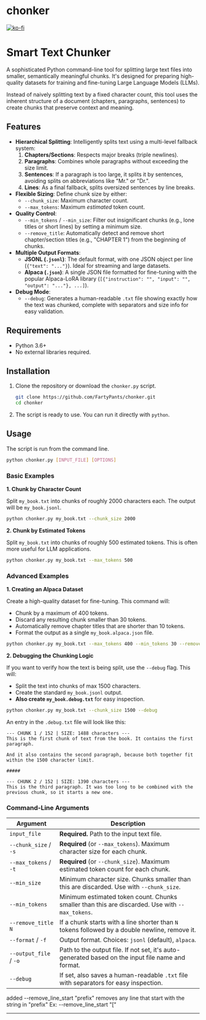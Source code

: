 # chonker

[![ko-fi](https://ko-fi.com/img/githubbutton_sm.svg)](https://ko-fi.com/Q5Q5MOB4M)


# Smart Text Chunker

A sophisticated Python command-line tool for splitting large text files into smaller, semantically meaningful chunks. It's designed for preparing high-quality datasets for training and fine-tuning Large Language Models (LLMs).

Instead of naively splitting text by a fixed character count, this tool uses the inherent structure of a document (chapters, paragraphs, sentences) to create chunks that preserve context and meaning.

## Features

-   **Hierarchical Splitting**: Intelligently splits text using a multi-level fallback system:
    1.  **Chapters/Sections**: Respects major breaks (triple newlines).
    2.  **Paragraphs**: Combines whole paragraphs without exceeding the size limit.
    3.  **Sentences**: If a paragraph is too large, it splits it by sentences, avoiding splits on abbreviations like "Mr." or "Dr.".
    4.  **Lines**: As a final fallback, splits oversized sentences by line breaks.
-   **Flexible Sizing**: Define chunk size by either:
    -   `--chunk_size`: Maximum character count.
    -   `--max_tokens`: Maximum *estimated* token count.
-   **Quality Control**:
    -   `--min_tokens` / `--min_size`: Filter out insignificant chunks (e.g., lone titles or short lines) by setting a minimum size.
    -   `--remove_title`: Automatically detect and remove short chapter/section titles (e.g., "CHAPTER 1") from the beginning of chunks.
-   **Multiple Output Formats**:
    -   **JSONL (`.jsonl`)**: The default format, with one JSON object per line (`{"text": "..."}`). Ideal for streaming and large datasets.
    -   **Alpaca (`.json`)**: A single JSON file formatted for fine-tuning with the popular Alpaca-LoRA library (`[{"instruction": "", "input": "", "output": "..."}, ...]`).
-   **Debug Mode**:
    -   `--debug`: Generates a human-readable `.txt` file showing exactly how the text was chunked, complete with separators and size info for easy validation.

## Requirements

-   Python 3.6+
-   No external libraries required.

## Installation

1.  Clone the repository or download the `chonker.py` script.
    ```sh
    git clone https://github.com/FartyPants/chonker.git
    cd chonker
    ```
2.  The script is ready to use. You can run it directly with `python`.

## Usage

The script is run from the command line.

```sh
python chonker.py [INPUT_FILE] [OPTIONS]
```

### Basic Examples

**1. Chunk by Character Count**

Split `my_book.txt` into chunks of roughly 2000 characters each. The output will be `my_book.jsonl`.

```sh
python chonker.py my_book.txt --chunk_size 2000
```

**2. Chunk by Estimated Tokens**

Split `my_book.txt` into chunks of roughly 500 estimated tokens. This is often more useful for LLM applications.

```sh
python chonker.py my_book.txt --max_tokens 500
```

### Advanced Examples

**1. Creating an Alpaca Dataset**

Create a high-quality dataset for fine-tuning. This command will:
-   Chunk by a maximum of 400 tokens.
-   Discard any resulting chunk smaller than 30 tokens.
-   Automatically remove chapter titles that are shorter than 10 tokens.
-   Format the output as a single `my_book.alpaca.json` file.

```sh
python chonker.py my_book.txt --max_tokens 400 --min_tokens 30 --remove_title 10 --format alpaca
```

**2. Debugging the Chunking Logic**

If you want to verify how the text is being split, use the `--debug` flag. This will:
-   Split the text into chunks of max 1500 characters.
-   Create the standard `my_book.jsonl` output.
-   **Also create `my_book.debug.txt`** for easy inspection.

```sh
python chonker.py my_book.txt --chunk_size 1500 --debug
```

An entry in the `.debug.txt` file will look like this:

```
--- CHUNK 1 / 152 | SIZE: 1488 characters ---
This is the first chunk of text from the book. It contains the first paragraph.

And it also contains the second paragraph, because both together fit within the 1500 character limit.

#####

--- CHUNK 2 / 152 | SIZE: 1390 characters ---
This is the third paragraph. It was too long to be combined with the previous chunk, so it starts a new one.
```

### Command-Line Arguments

| Argument               | Description                                                                                             |
| ---------------------- | ------------------------------------------------------------------------------------------------------- |
| `input_file`           | **Required.** Path to the input text file.                                                              |
| `--chunk_size` / `-s`  | **Required** (or `--max_tokens`). Maximum character size for each chunk.                                |
| `--max_tokens` / `-t`  | **Required** (or `--chunk_size`). Maximum estimated token count for each chunk.                         |
| `--min_size`           | Minimum character size. Chunks smaller than this are discarded. Use with `--chunk_size`.                |
| `--min_tokens`         | Minimum estimated token count. Chunks smaller than this are discarded. Use with `--max_tokens`.         |
| `--remove_title N`     | If a chunk starts with a line shorter than `N` tokens followed by a double newline, remove it.          |
| `--format` / `-f`      | Output format. Choices: `jsonl` (default), `alpaca`.                                                    |
| `--output_file` / `-o` | Path to the output file. If not set, it's auto-generated based on the input file name and format.       |
| `--debug`              | If set, also saves a human-readable `.txt` file with separators for easy inspection.                    |

added
--remove_line_start "prefix"  removes any line that start with the string in "prefix"  Ex: --remove_line_start "[" 

---

